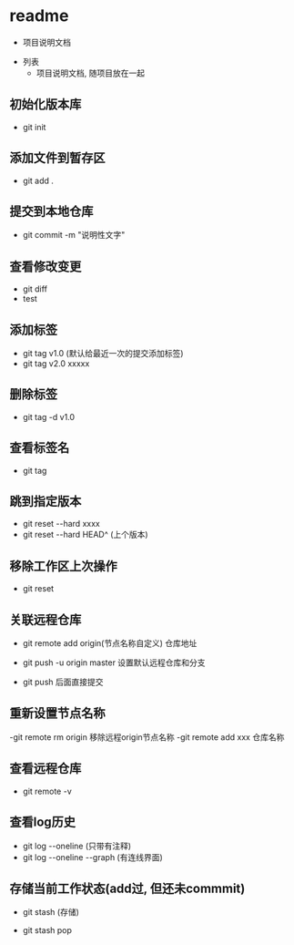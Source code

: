 # readme
- 项目说明文档
+ 列表
    - 项目说明文档, 随项目放在一起

## 初始化版本库
- git init

## 添加文件到暂存区
- git add .

## 提交到本地仓库
- git commit -m "说明性文字"

## 查看修改变更
- git diff
- test


## 添加标签
- git tag v1.0 (默认给最近一次的提交添加标签)
- git tag v2.0 xxxxx

## 删除标签
- git tag -d v1.0

## 查看标签名
- git tag

## 跳到指定版本
- git reset --hard xxxx
- git reset --hard HEAD^ (上个版本)

## 移除工作区上次操作
- git reset

## 关联远程仓库
- git remote add origin(节点名称自定义) 仓库地址
- git push -u origin master 设置默认远程仓库和分支

- git push 后面直接提交
## 重新设置节点名称
-git remote rm origin 移除远程origin节点名称
-git remote add xxx 仓库名称

## 查看远程仓库
- git remote -v

## 查看log历史
- git log --oneline (只带有注释)
- git log --oneline --graph (有连线界面)

## 存储当前工作状态(add过, 但还未commmit)
- git stash (存储)
<!-- 之后就可以切换到其他分支 -->
- git stash pop